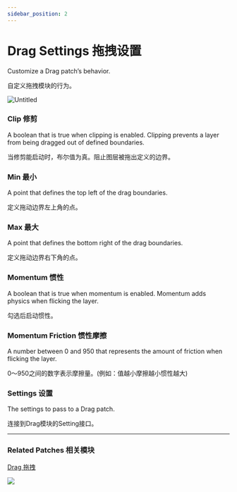 ```yaml
---
sidebar_position: 2
---
```


# Drag Settings 拖拽设置

Customize a Drag patch’s behavior.

自定义拖拽模块的行为。

![Untitled](https://s3.us-west-2.amazonaws.com/secure.notion-static.com/d399fca1-78b5-41da-a499-7aee3077ba14/Untitled.png?X-Amz-Algorithm=AWS4-HMAC-SHA256&X-Amz-Content-Sha256=UNSIGNED-PAYLOAD&X-Amz-Credential=AKIAT73L2G45EIPT3X45%2F20220602%2Fus-west-2%2Fs3%2Faws4_request&X-Amz-Date=20220602T170728Z&X-Amz-Expires=86400&X-Amz-Signature=533a3740ecd2ea2d3040fefdac66de7b9eabf7ed86de3c308a62781952d03c30&X-Amz-SignedHeaders=host&response-content-disposition=filename%20%3D%22Untitled.png%22&x-id=GetObject)

### Clip 修剪

A boolean that is true when clipping is enabled. Clipping prevents a layer from being dragged out of defined boundaries.

当修剪能启动时，布尔值为真。阻止图层被拖出定义的边界。

### Min 最小

A point that defines the top left of the drag boundaries.

定义拖动边界左上角的点。

### Max 最大

A point that defines the bottom right of the drag boundaries.

定义拖动边界右下角的点。

### Momentum 惯性

A boolean that is true when momentum is enabled. Momentum adds physics when flicking the layer.

勾选后启动惯性。

### Momentum Friction 惯性摩擦

A number between 0 and 950 that represents the amount of friction when flicking the layer.

0～950之间的数字表示摩擦量。(例如：值越小摩擦越小惯性越大)

### Settings 设置

The settings to pass to a Drag patch.

连接到Drag模块的Setting接口。

------

### Related Patches 相关模块

[Drag 拖拽](./Drag.md)

![](https://s3.us-west-2.amazonaws.com/secure.notion-static.com/123eede3-7f02-4dce-b456-e7a555c70350/Untitled.png?X-Amz-Algorithm=AWS4-HMAC-SHA256&X-Amz-Content-Sha256=UNSIGNED-PAYLOAD&X-Amz-Credential=AKIAT73L2G45EIPT3X45%2F20220602%2Fus-west-2%2Fs3%2Faws4_request&X-Amz-Date=20220602T170736Z&X-Amz-Expires=86400&X-Amz-Signature=2e8cc3d17054109c3668b89876463561392efea64d44dabfccda977101f5e25d&X-Amz-SignedHeaders=host&response-content-disposition=filename%20%3D%22Untitled.png%22&x-id=GetObject)
